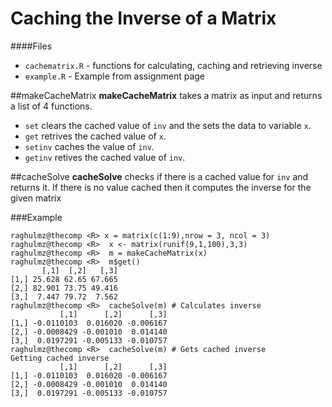 # Caching the Inverse of a Matrix
####Files

* `cachematrix.R` - functions for calculating, caching and retrieving inverse
* `example.R` - Example from assignment page

##makeCacheMatrix
 **makeCacheMatrix** takes a matrix as input and returns a list of 4 functions.<br>

 * `set` clears the cached value of `inv` and the sets the data to variable `x`.
 * `get` retrives the cached value of `x`.
 * `setinv` caches the value of `inv`.
 * `getinv` retives the cached value of `inv`.

##cacheSolve
**cacheSolve** checks if there is a cached value for `inv` and returns it. If there is no value cached then it computes the inverse for the given matrix

###Example

```
raghulmz@thecomp <R> x = matrix(c(1:9),nrow = 3, ncol = 3)
raghulmz@thecomp <R>  x <- matrix(runif(9,1,100),3,3)
raghulmz@thecomp <R>  m = makeCacheMatrix(x)
raghulmz@thecomp <R>  m$get()
       [,1]  [,2]   [,3]
[1,] 25.628 62.65 67.665
[2,] 82.901 73.75 49.416
[3,]  7.447 79.72  7.562
raghulmz@thecomp <R>  cacheSolve(m) # Calculates inverse
           [,1]      [,2]      [,3]
[1,] -0.0110103  0.016020 -0.006167
[2,] -0.0008429 -0.001010  0.014140
[3,]  0.0197291 -0.005133 -0.010757
raghulmz@thecomp <R>  cacheSolve(m) # Gets cached inverse 
Getting cached inverse
           [,1]      [,2]      [,3]
[1,] -0.0110103  0.016020 -0.006167
[2,] -0.0008429 -0.001010  0.014140
[3,]  0.0197291 -0.005133 -0.010757
```
